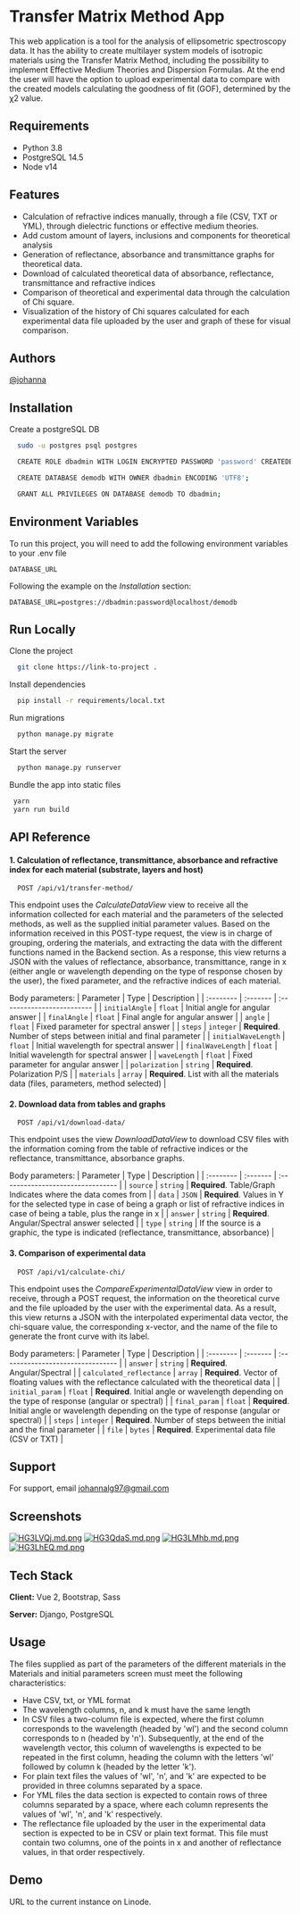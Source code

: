 
# Transfer Matrix Method App

This web application is a tool for the analysis of ellipsometric spectroscopy data. It has the ability to create multilayer system models of isotropic materials using the Transfer Matrix Method, including the possibility to implement Effective Medium Theories and Dispersion Formulas. At the end the user will have the option to upload experimental data to compare with the created models calculating the goodness of fit (GOF), determined by the χ2 value.


## Requirements

- Python 3.8
- PostgreSQL 14.5
- Node v14

## Features

- Calculation of refractive indices manually, through a file (CSV, TXT or YML), through dielectric functions or effective medium theories.
- Add custom amount of layers, inclusions and components for theoretical analysis
- Generation of reflectance, absorbance and transmittance graphs for theoretical data.
- Download of calculated theoretical data of absorbance, reflectance, transmittance and refractive indices
- Comparison of theoretical and experimental data through the calculation of Chi square.
- Visualization of the history of Chi squares calculated for each experimental data file uploaded by the user and graph of these for visual comparison.



## Authors

[@johanna](https://www.github.com/xxxxxx)


## Installation

Create a postgreSQL DB

```bash
  sudo -u postgres psql postgres
```
```bash
  CREATE ROLE dbadmin WITH LOGIN ENCRYPTED PASSWORD 'password' CREATEDB CREATEROLE REPLICATION SUPERUSER;
```
```bash
  CREATE DATABASE demodb WITH OWNER dbadmin ENCODING 'UTF8';
```
```bash
  GRANT ALL PRIVILEGES ON DATABASE demodb TO dbadmin;
```
    
## Environment Variables

To run this project, you will need to add the following environment variables to your .env file

`DATABASE_URL`

Following the example on the *Installation* section:

`DATABASE_URL=postgres://dbadmin:password@localhost/demodb`




## Run Locally

Clone the project

```bash
  git clone https://link-to-project .
```

Install dependencies

```bash
  pip install -r requirements/local.txt
```

Run migrations
```bash
  python manage.py migrate
```
Start the server

```bash
  python manage.py runserver
```
Bundle the app into static files
```bash
 yarn
 yarn run build
```

## API Reference

#### 1. Calculation of reflectance, transmittance, absorbance and refractive index for each material (substrate, layers and host)

```http
  POST /api/v1/transfer-method/
```

This endpoint uses the *CalculateDataView* view to receive all the information collected for each material and the parameters of the selected methods, as well as the supplied initial parameter values. Based on the information received in this POST-type request, the view is in charge of grouping, ordering the materials, and extracting the data with the different functions named in the Backend section. As a response, this view returns a JSON with the values of reflectance, absorbance, transmittance, range in x (either angle or wavelength depending on the type of response chosen by the user), the fixed parameter, and the refractive indices of each material.

Body parameters:
| Parameter | Type     | Description                |
| :-------- | :------- | :------------------------- |
| `initialAngle` | `float` | Initial angle for angular answer |
| `finalAngle` | `float` | Final angle for angular answer |
| `angle` | `float` | Fixed parameter for spectral answer |
| `steps` | `integer` | **Required**. Number of steps between initial and final parameter |
| `initialWaveLength` | `float` | Initial wavelength for spectral answer |
| `finalWaveLength` | `float` | Initial wavelength for spectral answer |
| `waveLength` | `float` | Fixed parameter for angular answer |
| `polarization` | `string` | **Required**. Polarization P/S |
| `materials` | `array` | **Required**. List with all the materials data (files, parameters, method selected) |



#### 2. Download data from tables and graphs

```http
  POST /api/v1/download-data/
```

This endpoint uses the view *DownloadDataView* to download CSV files with the information coming from the table of refractive indices or the reflectance, transmittance, absorbance graphs.


Body parameters:
| Parameter | Type     | Description                       |
| :-------- | :------- | :-------------------------------- |
| `source` | `string` | **Required**. Table/Graph Indicates where the data comes from |
| `data` | `JSON` | **Required**. Values in Y for the selected type in case of being a graph or list of refractive indices in case of being a table, plus the range in x |
| `answer` | `string` | **Required**. Angular/Spectral answer selected |
| `type` | `string` | If the source is a graphic, the type is indicated (reflectance, transmittance, absorbance) |


#### 3. Comparison of experimental data

```http
  POST /api/v1/calculate-chi/
```

This endpoint uses the *CompareExperimentalDataView* view in order to receive, through a POST request, the information on the theoretical curve and the file uploaded by the user with the experimental data. As a result, this view returns a JSON with the interpolated experimental data vector, the chi-square value, the corresponding x-vector, and the name of the file to generate the front curve with its label.

Body parameters:
| Parameter | Type     | Description                                            |
| :-------- | :------- | :-------------------------------- |
| `answer`      | `string` | **Required**. Angular/Spectral | 
| `calculated_reflectance`      | `array` | **Required**. Vector of floating values with the reflectance calculated with the theoretical data | 
| `initial_param`      | `float` | **Required**. Initial angle or wavelength depending on the type of response (angular or spectral) |
| `final_param`      | `float` | **Required**. Initial angle or wavelength depending on the type of response (angular or spectral) | 
| `steps`      | `integer` | **Required**. Number of steps between the initial and the final parameter | 
| `file`      | `bytes` | **Required**. Experimental data file (CSV or TXT) |





## Support

For support, email johannalg97@gmail.com


## Screenshots
[![HG3LVQj.md.png](https://iili.io/HG3LVQj.md.png)](https://freeimage.host/i/HG3LVQj)
[![HG3QdaS.md.png](https://iili.io/HG3QdaS.md.png)](https://freeimage.host/i/HG3QdaS)
[![HG3LMhb.md.png](https://iili.io/HG3LMhb.md.png)](https://freeimage.host/i/HG3LMhb)
[![HG3LhEQ.md.png](https://iili.io/HG3LhEQ.md.png)](https://freeimage.host/i/HG3LhEQ)

## Tech Stack

**Client:** Vue 2, Bootstrap, Sass

**Server:** Django, PostgreSQL


## Usage
The files supplied as part of the parameters of the different materials in the Materials and initial parameters screen must meet the following characteristics:

- Have CSV, txt, or YML format
- The wavelength columns, n, and k must have the same length
- In CSV files a two-column file is expected, where the first column corresponds to the wavelength (headed by 'wl') and the second column corresponds to n (headed by 'n'). Subsequently, at the end of the wavelength vector, this column of wavelengths is expected to be repeated in the first column, heading the column with the letters 'wl' followed by column k (headed by the letter 'k').
- For plain text files the values of 'wl', 'n', and 'k' are expected to be provided in three columns separated by a space.
- For YML files the data section is expected to contain rows of three columns separated by a space, where each column represents the values of 'wl', 'n', and 'k' respectively.
- The reflectance file uploaded by the user in the experimental data section is expected to be in CSV or plain text format. This file must contain two columns, one of the points in x and another of reflectance values, in that order respectively.
## Demo

URL to the current instance on Linode.
